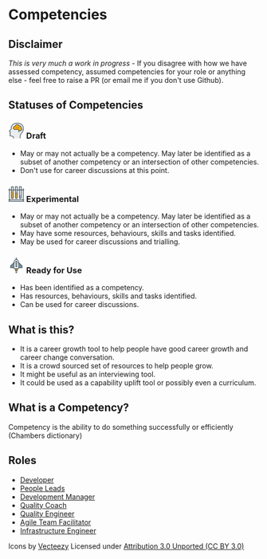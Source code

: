 # Competencies

## Disclaimer
*This is very much a work in progress* - If you disagree with how we have assessed competency, assumed competencies for your role or anything else - feel free to raise a PR (or email me if you don't use Github).

## Statuses of Competencies

### ![Draft](Images/head-brains.png) Draft  
- May or may not actually be a competency. May later be identified as a subset of another competency or an intersection of other competencies.
- Don't use for career discussions at this point.

### ![Experimental](Images/test-lab-tubes.png)  Experimental
- May or may not actually be a competency. May later be identified as a subset of another competency or an intersection of other competencies.
- May have some resources, behaviours, skills and tasks identified.
- May be used for career discussions and trialling.

### ![Ready](Images/rocket.png) Ready for Use  
- Has been identified as a competency.
- Has resources, behaviours, skills and tasks identified.
- Can be used for career discussions.



## What is this?
- It is a career growth tool to help people have good career growth and career change conversation.
- It is a crowd sourced set of resources to help people grow.
- It might be useful as an interviewing tool.
- It could be used as a capability uplift tool or possibly even a curriculum.

## What is a Competency?
Competency is the ability to do something successfully or efficiently (Chambers dictionary)

## Roles

- [Developer](DeveloperCompetencies.md)
- [People Leads](PeopleLeadCompetencies.md)
- [Development Manager](DevelopmentManagerCompetencies.md)
- [Quality Coach](QualityCoachCompetencies.md)
- [Quality Engineer](QualityEngineerCompetencies.md)
- [Agile Team Facilitator](ATFCompetencies.md)
- [Infrastructure Engineer](InfrastructureEngineeringCompetencies.md)



Icons by [Vecteezy](https://www.vecteezy.com/) Licensed under [Attribution 3.0 Unported (CC BY 3.0)](https://creativecommons.org/licenses/by/3.0/deed.en_US)